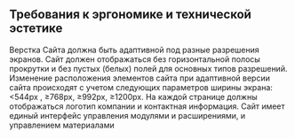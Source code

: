 ## Требования к эргономике и технической эстетике
Верстка Сайта должна быть адаптивной под разные разрешения экранов.
Сайт должен отображаться без горизонтальной полосы прокрутки и без пустых (белых) полей для основных типов разрешений. Изменение расположения элементов сайта при адаптивной версии сайта происходят с учетом следующих параметров ширины экрана: <544px ,  ≥768px, ≥992px, ≥1200px.
На каждой странице должны отображаться логотип компании и контактная информация.
Сайт имеет единый интерфейс управления модулями и расширениями, и управлением материалами
